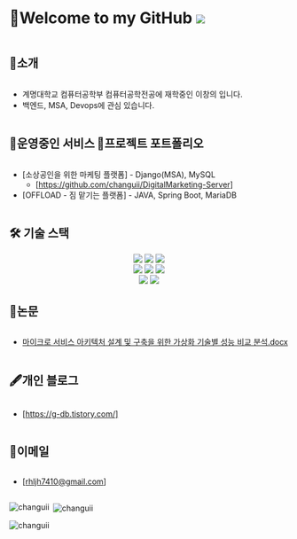 # 👋Welcome to my GitHub ![](https://komarev.com/ghpvc/?username=changuii&label=Profile%20views&color=af4bf1&style=flat) 

<h2 style="display: inline-block; vertical-align: middle;">📌소개</h2>

- 계명대학교 컴퓨터공학부 컴퓨터공학전공에 재학중인 이창의 입니다.
- 백엔드, MSA, Devops에 관심 있습니다.

<h2 style="display: inline-block; vertical-align: middle;">🚀운영중인 서비스</h2>



<h2 style="display: inline-block; vertical-align: middle;">💼프로젝트 포트폴리오</h2>

- [소상공인을 위한 마케팅 플랫폼] - Django(MSA), MySQL
  - [https://github.com/changuii/DigitalMarketing-Server]
- [OFFLOAD - 짐 맡기는 플랫폼] - JAVA, Spring Boot, MariaDB


  
<h2 style="display: inline-block; vertical-align: middle;">🛠 기술 스택</h2>

<div align=center>

<img src="https://img.shields.io/badge/flutter-02569B?style=for-the-badge&logo=flutter&logoColor=white">
<img src="https://img.shields.io/badge/springboot-6DB33F?style=for-the-badge&logo=springboot&logoColor=white">
<img src="https://img.shields.io/badge/spring-6DB33F?style=for-the-badge&logo=spring&logoColor=white">
<br>
<img src="https://img.shields.io/badge/java-007396?style=for-the-badge&logo=java&logoColor=white">
<img src="https://img.shields.io/badge/mysql-4479A1?style=for-the-badge&logo=mysql&logoColor=white">
<img src="https://img.shields.io/badge/mariaDB-003545?style=for-the-badge&logo=mariaDB&logoColor=white">
<br>
<img src="https://img.shields.io/badge/gradle-02303A?style=for-the-badge&logo=gradle&logoColor=white">
<img src="https://img.shields.io/badge/GameMaker-47A248?style=for-the-badge&logo=gamemaker&logoColor=white">

</div>



<h2 style="display: inline-block; vertical-align: middle;">📜논문</h2>

- [마이크로 서비스 아키텍처 설계 및 구축을 위한 가상화 기술별 성능 비교 분석.docx](https://github.com/changuii/changuii/files/13187107/default.docx)

  
<h2 style="display: inline-block; vertical-align: middle;">🖋개인 블로그</h2>

- [https://g-db.tistory.com/]

<h2 style="display: inline-block; vertical-align: middle;">📧이메일</h2>

- [rhljh7410@gmail.com]
  
## 
<p><img align="left" src="https://github-readme-stats.vercel.app/api/top-langs?username=mimijae&show_icons=true&theme=radical&locale=en&layout=compact" alt="changuii" /></p>

<p>&nbsp;<img align="center" src="https://github-readme-stats.vercel.app/api?username=mimijae&show_icons=true&theme=radical&locale=en" alt="changuii" /></p>

<p><img align="center" src="https://github-readme-streak-stats.herokuapp.com/?user=mimijae&theme=dark" alt="changuii" /></p>
